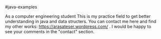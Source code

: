#java-examples

As a computer engineering student This is my practice field to get better understanding in java and data structers. You can contact me here and find my other works: https://arasateser.wordpress.com/ . I would be happy to see your comments in the "contact" section.
